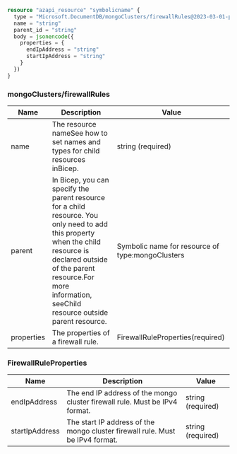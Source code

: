 ```terraform
resource "azapi_resource" "symbolicname" {
  type = "Microsoft.DocumentDB/mongoClusters/firewallRules@2023-03-01-preview"
  name = "string"
  parent_id = "string"
  body = jsonencode({
    properties = {
      endIpAddress = "string"
      startIpAddress = "string"
    }
  })
}

```

### mongoClusters/firewallRules

| Name | Description | Value |
|-|-|-|
| name | The resource nameSee how to set names and types for child resources inBicep. | string (required) |
| parent | In Bicep, you can specify the parent resource for a child resource. You only need to add this property when the child resource is declared outside of the parent resource.For more information, seeChild resource outside parent resource. | Symbolic name for resource of type:mongoClusters |
| properties | The properties of a firewall rule. | FirewallRuleProperties(required) |


### FirewallRuleProperties

| Name | Description | Value |
|-|-|-|
| endIpAddress | The end IP address of the mongo cluster firewall rule. Must be IPv4 format. | string (required) |
| startIpAddress | The start IP address of the mongo cluster firewall rule. Must be IPv4 format. | string (required) |


